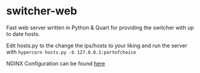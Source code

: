# switcher-web

Fast web server written in Python & Quart for providing the switcher with up to date hosts.

Edit hosts.py to the change the ips/hosts to your liking and run the server with `hypercorn hosts.py -b 127.0.0.1:portofchoice`

NGINX Configuration can be found [here](https://github.com/itekiosu/gulag/blob/master/ext/nginx.conf)
